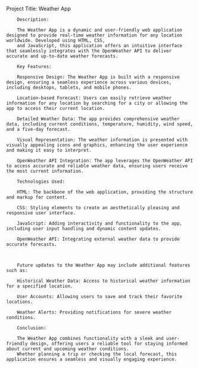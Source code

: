 Project Title: Weather App

        Description:

        The Weather App is a dynamic and user-friendly web application designed to provide real-time weather information for any location worldwide. Developed using HTML, CSS,
        and JavaScript, this application offers an intuitive interface that seamlessly integrates with the OpenWeather API to deliver accurate and up-to-date weather forecasts.

        Key Features:

        Responsive Design: The Weather App is built with a responsive design, ensuring a seamless experience across various devices, including desktops, tablets, and mobile phones.

        Location-based Forecast: Users can easily retrieve weather information for any location by searching for a city or allowing the app to access their current location.

        Detailed Weather Data: The app provides comprehensive weather data, including current conditions, temperature, humidity, wind speed, and a five-day forecast.

        Visual Representation: The weather information is presented with visually appealing icons and graphics, enhancing the user experience and making it easy to interpret.

        OpenWeather API Integration: The app leverages the OpenWeather API to access accurate and reliable weather data, ensuring users receive the most current information.

        Technologies Used:

        HTML: The backbone of the web application, providing the structure and markup for content.

        CSS: Styling elements to create an aesthetically pleasing and responsive user interface.

        JavaScript: Adding interactivity and functionality to the app, including user input handling and dynamic content updates.

        OpenWeather API: Integrating external weather data to provide accurate forecasts.

      

        Future updates to the Weather App may include additional features such as:

        Historical Weather Data: Access to historical weather information for a specified location.

        User Accounts: Allowing users to save and track their favorite locations.

        Weather Alerts: Providing notifications for severe weather conditions.

        Conclusion:

        The Weather App combines functionality with a sleek and user-friendly design, offering users a reliable tool for staying informed about current and upcoming weather conditions. 
        Whether planning a trip or checking the local forecast, this application ensures a seamless and visually engaging experience.